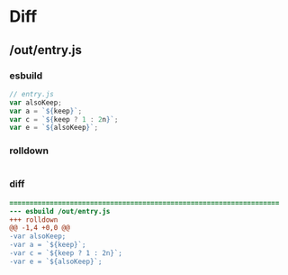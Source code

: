# Diff
## /out/entry.js
### esbuild
```js
// entry.js
var alsoKeep;
var a = `${keep}`;
var c = `${keep ? 1 : 2n}`;
var e = `${alsoKeep}`;
```
### rolldown
```js

```
### diff
```diff
===================================================================
--- esbuild	/out/entry.js
+++ rolldown	
@@ -1,4 +0,0 @@
-var alsoKeep;
-var a = `${keep}`;
-var c = `${keep ? 1 : 2n}`;
-var e = `${alsoKeep}`;

```